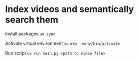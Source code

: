 # Index videos and semantically search them

Install packages
`uv sync`

Activate virtual environment
`source .venv/bin/activate`

Run script
`uv run main.py <path to video file>`
